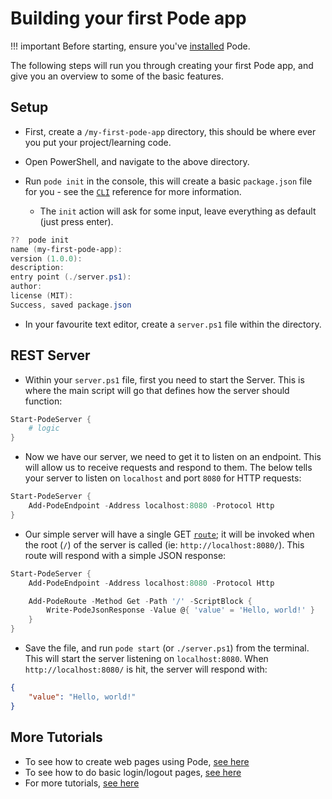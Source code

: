 # Building your first Pode app

!!! important
    Before starting, ensure you've [installed](../Installation) Pode.

The following steps will run you through creating your first Pode app, and give you an overview to some of the basic features.

## Setup

* First, create a `/my-first-pode-app` directory, this should be where ever you put your project/learning code.

* Open PowerShell, and navigate to the above directory.

* Run `pode init` in the console, this will create a basic `package.json` file for you - see the [`CLI`](../CLI) reference for more information.

    * The `init` action will ask for some input, leave everything as default (just press enter).

```powershell
??  pode init
name (my-first-pode-app):
version (1.0.0):
description:
entry point (./server.ps1):
author:
license (MIT):
Success, saved package.json
```

* In your favourite text editor, create a `server.ps1` file within the directory.

## REST Server

* Within your `server.ps1` file, first you need to start the Server. This is where the main script will go that defines how the server should function:

```powershell
Start-PodeServer {
    # logic
}
```

* Now we have our server, we need to get it to listen on an endpoint. This will allow us to receive requests and respond to them. The below tells your server to listen on `localhost` and port `8080` for HTTP requests:

```powershell
Start-PodeServer {
    Add-PodeEndpoint -Address localhost:8080 -Protocol Http
}
```

* Our simple server will have a single GET [`route`](../../Tutorials/Routes/Overview); it will be invoked when the root (`/`) of the server is called (ie: `http://localhost:8080/`). This route will respond with a simple JSON response:

```powershell
Start-PodeServer {
    Add-PodeEndpoint -Address localhost:8080 -Protocol Http

    Add-PodeRoute -Method Get -Path '/' -ScriptBlock {
        Write-PodeJsonResponse -Value @{ 'value' = 'Hello, world!' }
    }
}
```

* Save the file, and run `pode start` (or `./server.ps1`) from the terminal. This will start the server listening on `localhost:8080`. When `http://localhost:8080/` is hit, the server will respond with:

```json
{
    "value": "Hello, world!"
}
```

## More Tutorials

* To see how to create web pages using Pode, [see here](../../Tutorials/Routes/WebPages)
* To see how to do basic login/logout pages, [see here](../../Tutorials/Routes/LoginPage)
* For more tutorials, [see here](../../Tutorials/Basics)
